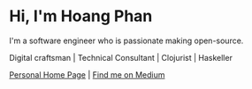# Hi, I'm Hoang Phan 

I'm a software engineer who is passionate making open-source.

Digital craftsman | Technical Consultant | Clojurist | Haskeller

[Personal Home Page](https://hoangpq.github.io/) | [Find me on Medium](https://hoangphanplay.medium.com/)
